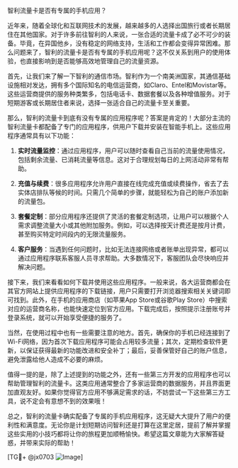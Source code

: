 智利流量卡是否有专属的手机应用？

近年来，随着全球化和互联网技术的发展，越来越多的人选择出国旅行或者长期居住在其他国家。对于许多前往智利的人来说，一张合适的流量卡成了必不可少的装备。毕竟，在异国他乡，没有稳定的网络支持，生活和工作都会变得异常困难。那么问题来了，智利的流量卡是否有专属的手机应用呢？这不仅关系到用户的使用体验，也直接影响到是否能够高效地管理自己的流量资源。

首先，让我们来了解一下智利的通信市场。智利作为一个南美洲国家，其通信基础设施相对发达，拥有多个国际知名的电信运营商，如Claro、Entel和Movistar等。这些运营商提供的服务种类繁多，包括电话卡、数据套餐以及各种增值服务。对于短期游客或长期居住者来说，选择一张适合自己的流量卡至关重要。

那么，智利的流量卡到底有没有专属的应用程序呢？答案是肯定的！大部分主流的智利流量卡都配备了专门的应用程序，供用户下载并安装在智能手机上。这些应用程序通常具有以下功能：

1. **实时流量监控**：通过应用程序，用户可以随时查看自己当前的流量使用情况，包括剩余流量、已消耗流量等信息。这对于合理规划每日的上网活动非常有帮助。

2. **充值与续费**：很多应用程序允许用户直接在线完成充值或续费操作，省去了去实体店排队等候的时间。只需几个简单的步骤，就能轻松为自己的账户添加新的流量包。

3. **套餐定制**：部分应用程序还提供了灵活的套餐定制选项，让用户可以根据个人需求调整流量大小或其他附加服务。例如，可以选择按天计费还是按月计费，甚至购买特定时间段内的无限流量服务。

4. **客户服务**：当遇到任何问题时，比如无法连接网络或者账单出现异常，都可以通过应用程序联系客服人员寻求帮助。大多数情况下，客服团队会尽快响应并解决问题。

接下来，我们来看看如何下载并使用这些应用程序。一般来说，各大运营商都会在其官方网站上提供应用程序的下载链接，用户只需要打开浏览器搜索相关关键词即可找到。此外，在手机的应用商店（如苹果App Store或谷歌Play Store）中搜索对应的运营商名称，也能快速定位到官方应用。下载完成后，按照提示注册账号并登录系统，就可以开始享受便捷的服务了。

当然，在使用过程中也有一些需要注意的地方。首先，确保你的手机已经连接到了Wi-Fi网络，因为首次下载应用程序可能会占用较多流量；其次，定期检查软件更新，以保证获得最新的功能改进和安全补丁；最后，妥善保管好自己的账户信息，避免泄露给他人造成不必要的麻烦。

值得一提的是，除了上述提到的功能之外，还有一些第三方开发的应用程序也可以帮助管理智利的流量卡。这类应用通常整合了多家运营商的数据服务，并且界面更加直观友好。如果你觉得官方应用不够满足需求的话，不妨尝试一下这些第三方工具，说不定会有意想不到的效果哦！

总之，智利的流量卡确实配备了专属的手机应用程序，这无疑大大提升了用户的便利性和满意度。无论你是计划短期访问智利还是打算在这里定居，提前了解并掌握这些实用的小技巧都将让你的旅程更加顺畅愉快。希望这篇文章能为大家解答疑惑，并带来实际的帮助！

[TG💪+ @jx0703 ![Image](https://github.com/user-attachments/assets/dbca1d08-cadb-493c-b0ec-ad6f7a83f270)]